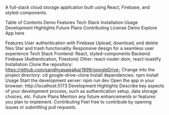 A full-stack cloud storage application built using React, Firebase, and styled-components.

Table of Contents
Demo
Features
Tech Stack
Installation
Usage
Development Highlights
Future Plans
Contributing
License
Demo
Explore App here

Features
User authentication with Firebase
Upload, download, and delete files
Star and trash functionality
Responsive design for a seamless user experience
Tech Stack
Frontend: React, styled-components
Backend: Firebase (Authentication, Firestore)
Other: react-router-dom, react-toastify
Installation
Clone the repository: https://github.com/sandhyasawalkar1999/googleDrive-
Change into the project directory: cd google-drive-clone
Install dependencies: npm install
Usage
Start the development server: npm run dev
Open the app in your browser: http://localhost:5173
Development Highlights
Describe key aspects of your development process, such as authentication setup, data storage choices, etc.
Future Plans
Mention any future enhancements or features you plan to implement.
Contributing
Feel free to contribute by opening issues or submitting pull requests.
